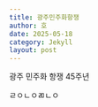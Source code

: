 ```yaml
---
title: 광주민주화항쟁
author: 호
date: 2025-05-18
category: Jekyll
layout: post
---
```


광주 민주화 항쟁 45주년

ㄹㅇㄴㅇㄻㄴㅇ

